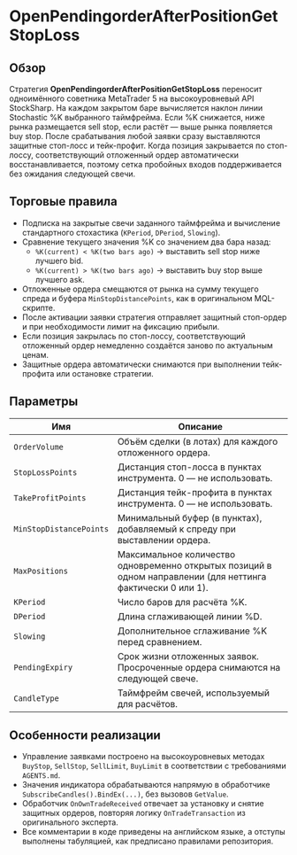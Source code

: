 # OpenPendingorderAfterPositionGetStopLoss

## Обзор
Стратегия **OpenPendingorderAfterPositionGetStopLoss** переносит одноимённого советника MetaTrader 5 на высокоуровневый API StockSharp. На каждом закрытом баре вычисляется наклон линии Stochastic %K выбранного таймфрейма. Если %K снижается, ниже рынка размещается sell stop, если растёт — выше рынка появляется buy stop. После срабатывания любой заявки сразу выставляются защитные стоп-лосс и тейк-профит. Когда позиция закрывается по стоп-лоссу, соответствующий отложенный ордер автоматически восстанавливается, поэтому сетка пробойных входов поддерживается без ожидания следующей свечи.

## Торговые правила
- Подписка на закрытые свечи заданного таймфрейма и вычисление стандартного стохастика (`KPeriod`, `DPeriod`, `Slowing`).
- Сравнение текущего значения %K со значением два бара назад:
  - `%K(current) < %K(two bars ago)` → выставить sell stop ниже лучшего bid.
  - `%K(current) > %K(two bars ago)` → выставить buy stop выше лучшего ask.
- Отложенные ордера смещаются от рынка на сумму текущего спреда и буфера `MinStopDistancePoints`, как в оригинальном MQL-скрипте.
- После активации заявки стратегия отправляет защитный стоп-ордер и при необходимости лимит на фиксацию прибыли.
- Если позиция закрылась по стоп-лоссу, соответствующий отложенный ордер немедленно создаётся заново по актуальным ценам.
- Защитные ордера автоматически снимаются при выполнении тейк-профита или остановке стратегии.

## Параметры
| Имя | Описание |
| --- | --- |
| `OrderVolume` | Объём сделки (в лотах) для каждого отложенного ордера. |
| `StopLossPoints` | Дистанция стоп-лосса в пунктах инструмента. 0 — не использовать. |
| `TakeProfitPoints` | Дистанция тейк-профита в пунктах инструмента. 0 — не использовать. |
| `MinStopDistancePoints` | Минимальный буфер (в пунктах), добавляемый к спреду при выставлении ордера. |
| `MaxPositions` | Максимальное количество одновременно открытых позиций в одном направлении (для неттинга фактически 0 или 1). |
| `KPeriod` | Число баров для расчёта %K. |
| `DPeriod` | Длина сглаживающей линии %D. |
| `Slowing` | Дополнительное сглаживание %K перед сравнением. |
| `PendingExpiry` | Срок жизни отложенных заявок. Просроченные ордера снимаются на следующей свече. |
| `CandleType` | Таймфрейм свечей, используемый для расчётов. |

## Особенности реализации
- Управление заявками построено на высокоуровневых методах `BuyStop`, `SellStop`, `SellLimit`, `BuyLimit` в соответствии с требованиями `AGENTS.md`.
- Значения индикатора обрабатываются напрямую в обработчике `SubscribeCandles().BindEx(...)`, без вызовов `GetValue`.
- Обработчик `OnOwnTradeReceived` отвечает за установку и снятие защитных ордеров, повторяя логику `OnTradeTransaction` из оригинального эксперта.
- Все комментарии в коде приведены на английском языке, а отступы выполнены табуляцией, как предписано правилами репозитория.
